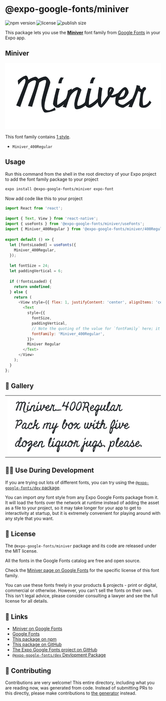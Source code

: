 # @expo-google-fonts/miniver

![npm version](https://flat.badgen.net/npm/v/@expo-google-fonts/miniver)
![license](https://flat.badgen.net/github/license/expo/google-fonts)
![publish size](https://flat.badgen.net/packagephobia/install/@expo-google-fonts/miniver)

This package lets you use the [**Miniver**](https://fonts.google.com/specimen/Miniver) font family from [Google Fonts](https://fonts.google.com/) in your Expo app.

## Miniver

![Miniver](./font-family.png)

This font family contains [1 style](#-gallery).

- `Miniver_400Regular`

## Usage

Run this command from the shell in the root directory of your Expo project to add the font family package to your project
```sh
expo install @expo-google-fonts/miniver expo-font
```

Now add code like this to your project
```js
import React from 'react';

import { Text, View } from 'react-native';
import { useFonts } from '@expo-google-fonts/miniver/useFonts';
import { Miniver_400Regular } from '@expo-google-fonts/miniver/400Regular';

export default () => {
  let [fontsLoaded] = useFonts({
    Miniver_400Regular,
  });

  let fontSize = 24;
  let paddingVertical = 6;

  if (!fontsLoaded) {
    return undefined;
  } else {
    return (
      <View style={{ flex: 1, justifyContent: 'center', alignItems: 'center' }}>
        <Text
          style={{
            fontSize,
            paddingVertical,
            // Note the quoting of the value for `fontFamily` here; it expects a string!
            fontFamily: 'Miniver_400Regular',
          }}>
          Miniver Regular
        </Text>
      </View>
    );
  }
};

```

## 🔡 Gallery


||||
|-|-|-|
|![Miniver_400Regular](.//400Regular/Miniver_400Regular.ttf.png)||||


## 👩‍💻 Use During Development

If you are trying out lots of different fonts, you can try using the [`@expo-google-fonts/dev` package](https://github.com/expo/google-fonts/tree/master/font-packages/dev#readme).

You can import *any* font style from any Expo Google Fonts package from it. It will load the fonts
over the network at runtime instead of adding the asset as a file to your project, so it may take longer
for your app to get to interactivity at startup, but it is extremely convenient
for playing around with any style that you want.

## 📖 License

The `@expo-google-fonts/miniver` package and its code are released under the MIT license.

All the fonts in the Google Fonts catalog are free and open source.

Check the [Miniver page on Google Fonts](https://fonts.google.com/specimen/Miniver) for the specific license of this font family.

You can use these fonts freely in your products & projects - print or digital, commercial or otherwise. However, you can't sell the fonts on their own. This isn't legal advice, please consider consulting a lawyer and see the full license for all details.

## 🔗 Links

- [Miniver on Google Fonts](https://fonts.google.com/specimen/Miniver)
- [Google Fonts](https://fonts.google.com/)
- [This package on npm](https://www.npmjs.com/package/@expo-google-fonts/miniver)
- [This package on GitHub](https://github.com/expo/google-fonts/tree/master/font-packages/miniver)
- [The Expo Google Fonts project on GitHub](https://github.com/expo/google-fonts)
- [`@expo-google-fonts/dev` Devlopment Package](https://github.com/expo/google-fonts/tree/master/font-packages/dev)

## 🤝 Contributing

Contributions are very welcome! This entire directory, including what you are reading now, was generated from code. Instead of submitting PRs to this directly, please make contributions to [the generator](https://github.com/expo/google-fonts/tree/master/packages/generator) instead.
